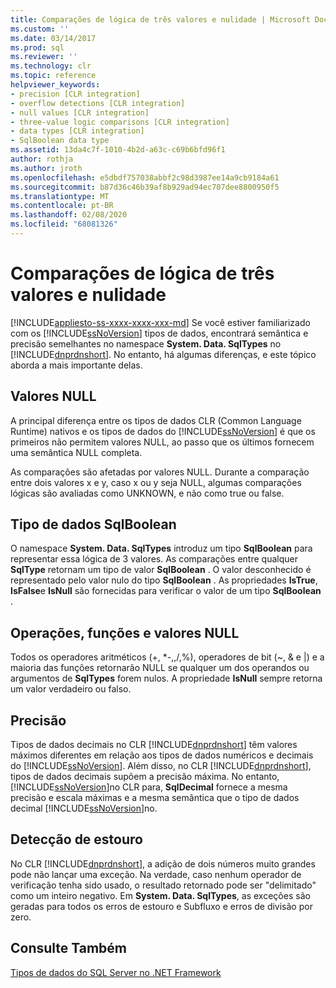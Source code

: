 ```yaml
---
title: Comparações de lógica de três valores e nulidade | Microsoft Docs
ms.custom: ''
ms.date: 03/14/2017
ms.prod: sql
ms.reviewer: ''
ms.technology: clr
ms.topic: reference
helpviewer_keywords:
- precision [CLR integration]
- overflow detections [CLR integration]
- null values [CLR integration]
- three-value logic comparisons [CLR integration]
- data types [CLR integration]
- SqlBoolean data type
ms.assetid: 13da4c7f-1010-4b2d-a63c-c69b6bfd96f1
author: rothja
ms.author: jroth
ms.openlocfilehash: e5dbdf757038abbf2c98d3987ee14a9cb9184a61
ms.sourcegitcommit: b87d36c46b39af8b929ad94ec707dee8800950f5
ms.translationtype: MT
ms.contentlocale: pt-BR
ms.lasthandoff: 02/08/2020
ms.locfileid: "68081326"
---
```

# <a name="nullability-and-three-value-logic-comparisons"></a>Comparações de lógica de três valores e nulidade
[!INCLUDE[appliesto-ss-xxxx-xxxx-xxx-md](../../includes/appliesto-ss-xxxx-xxxx-xxx-md.md)]
  Se você estiver familiarizado com os [!INCLUDE[ssNoVersion](../../includes/ssnoversion-md.md)] tipos de dados, encontrará semântica e precisão semelhantes no namespace **System. Data. SqlTypes** no [!INCLUDE[dnprdnshort](../../includes/dnprdnshort-md.md)]. No entanto, há algumas diferenças, e este tópico aborda a mais importante delas.  
  
## <a name="null-values"></a>Valores NULL  
 A principal diferença entre os tipos de dados CLR (Common Language Runtime) nativos e os tipos de dados do [!INCLUDE[ssNoVersion](../../includes/ssnoversion-md.md)] é que os primeiros não permitem valores NULL, ao passo que os últimos fornecem uma semântica NULL completa.  
  
 As comparações são afetadas por valores NULL. Durante a comparação entre dois valores x e y, caso x ou y seja NULL, algumas comparações lógicas são avaliadas como UNKNOWN, e não como true ou false.  
  
## <a name="sqlboolean-data-type"></a>Tipo de dados SqlBoolean  
 O namespace **System. Data. SqlTypes** introduz um tipo **SqlBoolean** para representar essa lógica de 3 valores. As comparações entre qualquer **SqlType** retornam um tipo de valor **SqlBoolean** . O valor desconhecido é representado pelo valor nulo do tipo **SqlBoolean** . As propriedades **IsTrue**, **IsFalse**e **IsNull** são fornecidas para verificar o valor de um tipo **SqlBoolean** .  
  
## <a name="operations-functions-and-null-values"></a>Operações, funções e valores NULL  
 Todos os operadores aritméticos (+, \*-,,/,%), operadores de bit (~, & e |) e a maioria das funções retornarão NULL se qualquer um dos operandos ou argumentos de **SqlTypes** forem nulos. A propriedade **IsNull** sempre retorna um valor verdadeiro ou falso.  
  
## <a name="precision"></a>Precisão  
 Tipos de dados decimais no CLR [!INCLUDE[dnprdnshort](../../includes/dnprdnshort-md.md)] têm valores máximos diferentes em relação aos tipos de dados numéricos e decimais do [!INCLUDE[ssNoVersion](../../includes/ssnoversion-md.md)]. Além disso, no CLR [!INCLUDE[dnprdnshort](../../includes/dnprdnshort-md.md)], tipos de dados decimais supõem a precisão máxima. No entanto, [!INCLUDE[ssNoVersion](../../includes/ssnoversion-md.md)]no CLR para, **SqlDecimal** fornece a mesma precisão e escala máximas e a mesma semântica que o tipo de dados decimal [!INCLUDE[ssNoVersion](../../includes/ssnoversion-md.md)]no.  
  
## <a name="overflow-detection"></a>Detecção de estouro  
 No CLR [!INCLUDE[dnprdnshort](../../includes/dnprdnshort-md.md)], a adição de dois números muito grandes pode não lançar uma exceção. Na verdade, caso nenhum operador de verificação tenha sido usado, o resultado retornado pode ser "delimitado" como um inteiro negativo. Em **System. Data. SqlTypes**, as exceções são geradas para todos os erros de estouro e Subfluxo e erros de divisão por zero.  
  
## <a name="see-also"></a>Consulte Também  
 [Tipos de dados do SQL Server no .NET Framework](../../relational-databases/clr-integration-database-objects-types-net-framework/sql-server-data-types-in-the-net-framework.md)  
  
  
